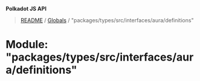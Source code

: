 **Polkadot JS API**

> [README](../README.md) / [Globals](../globals.md) / "packages/types/src/interfaces/aura/definitions"

# Module: "packages/types/src/interfaces/aura/definitions"
